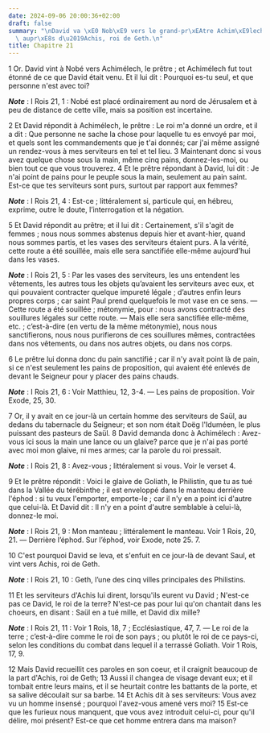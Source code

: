 ```yaml
---
date: 2024-09-06 20:00:36+02:00
draft: false
summary: "\nDavid va \xE0 Nob\xE9 vers le grand-pr\xEAtre Achim\xE9lech, et se retire\
  \ aupr\xE8s d\u2019Achis, roi de Geth.\n"
title: Chapitre 21
---
```





1 Or. David vint à Nobé vers Achimélech, le prêtre ; et Achimélech fut tout étonné de ce que David était venu. Et il lui dit : Pourquoi es-tu seul, et que personne n'est avec toi?

***Note*** :  I Rois 21, 1 : Nobé est placé ordinairement au nord de Jérusalem et à peu de distance de cette ville, mais sa position est incertaine.


2 Et David répondit à Achimélech, le prêtre : Le roi m'a donné un ordre, et il a dit : Que personne ne sache la chose pour laquelle tu es envoyé par moi, et quels sont les commandements que je t'ai donnés; car j'ai même assigné un rendez-vous à mes serviteurs en tel et tel lieu. 3 Maintenant donc si vous avez quelque chose sous la main, même cinq pains, donnez-les-moi, ou bien tout ce que vous trouverez. 4 Et le prêtre répondant à David, lui dit : Je n'ai point de pains pour le peuple sous la main, seulement au pain saint. Est-ce que tes serviteurs sont purs, surtout par rapport aux femmes?

***Note*** :  I Rois 21, 4 : Est-ce ; littéralement si, particule qui, en hébreu, exprime, outre le doute, l’interrogation et la négation.

5 Et David répondit au prêtre; et il lui dit : Certainement, s'il s'agit de femmes ; nous nous sommes abstenus depuis hier et avant-hier, quand nous sommes partis, et les vases des serviteurs étaient purs. A la vérité, cette route a été souillée, mais elle sera sanctifiée elle-même aujourd'hui dans les vases.

***Note*** :  I Rois 21, 5 : Par les vases des serviteurs, les uns entendent les vêtements, les autres tous les objets qu’avaient les serviteurs avec eux, et qui pouvaient contracter quelque impureté légale ; d’autres enfin leurs propres corps ; car saint Paul prend quelquefois le mot vase en ce sens. ― Cette route a été souillée ; métonymie, pour : nous avons contracté des souillures légales sur cette route. ― Mais elle sera sanctifiée elle-même, etc. ; c’est-à-dire (en vertu de la même métonymie), nous nous sanctifierons, nous nous purifierons de ces souillures mêmes, contractées dans nos vêtements, ou dans nos autres objets, ou dans nos corps.

6 Le prêtre lui donna donc du pain sanctifié ; car il n'y avait point là de pain, si ce n'est seulement les pains de proposition, qui avaient été enlevés de devant le Seigneur pour y placer des pains chauds.

***Note*** :  I Rois 21, 6 : Voir Matthieu, 12, 3-4. ― Les pains de proposition. Voir Exode, 25, 30.

7 Or, il y avait en ce jour-là un certain homme des serviteurs de Saül, au dedans du tabernacle du Seigneur; et son nom était Doëg l'Iduméen, le plus puissant des pasteurs de Saül. 8 David demanda donc à Achimélech : Avez-vous ici sous la main une lance ou un glaive? parce que je n'ai pas porté avec moi mon glaive, ni mes armes; car la parole du roi pressait.

***Note*** :  I Rois 21, 8 : Avez-vous ; littéralement si vous. Voir le verset 4.


9 Et le prêtre répondit : Voici le glaive de Goliath, le Philistin, que tu as tué dans la Vallée du térébinthe ; il est enveloppé dans le manteau derrière l'éphod : si tu veux l'emporter, emporte-le ; car il n'y en a point ici d'autre que celui-là. Et David dit : Il n'y en a point d'autre semblable à celui-là, donnez-le moi.

***Note*** :  I Rois 21, 9 : Mon manteau ; littéralement le manteau. Voir 1 Rois, 20, 21. ― Derrière l’éphod. Sur l’éphod, voir Exode, note 25. 7.

10 C'est pourquoi David se leva, et s'enfuit en ce jour-là de devant Saul, et vint vers Achis, roi de Geth.

***Note*** :  I Rois 21, 10 : Geth, l’une des cinq villes principales des Philistins.


11 Et les serviteurs d'Achis lui dirent, lorsqu'ils eurent vu David ; N'est-ce pas ce David, le roi de la terre? N'est-ce pas pour lui qu'on chantait dans les choeurs, en disant : Saül en a tué mille, et David dix mille?

***Note*** :  I Rois 21, 11 : Voir 1 Rois, 18, 7 ; Ecclésiastique, 47, 7. ― Le roi de la terre ; c’est-à-dire comme le roi de son pays ; ou plutôt le roi de ce pays-ci, selon les conditions du combat dans lequel il a terrassé Goliath. Voir 1 Rois, 17, 9.

12 Mais David recueillit ces paroles en son coeur, et il craignit beaucoup de la part d'Achis, roi de Geth; 13 Aussi il changea de visage devant eux; et il tombait entre leurs mains, et il se heurtait contre les battants de la porte, et sa salive découlait sur sa barbe. 14 Et Achis dit à ses serviteurs: Vous avez vu un homme insensé ; pourquoi l'avez-vous amené vers moi? 15 Est-ce que les furieux nous manquent, que vous avez introduit celui-ci, pour qu'il délire, moi présent? Est-ce que cet homme entrera dans ma maison?

